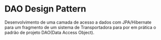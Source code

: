 # DAO Design Pattern

Desenvolvimento de uma camada de acesso a dados com JPA/Hibernate para um fragmento de um sistema de Transportadora para por em prática o padrão de projeto DAO(Data Access Object).
